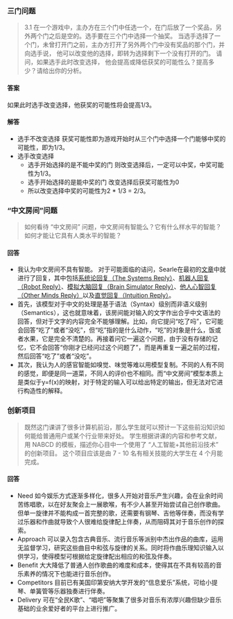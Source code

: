 ### 三门问题
>3.1 在一个游戏中，主办方在三个门中任选一个，在门后放了一个奖品，另外两个门之后是空的。选手要在三个门中选择一个抽奖。 当选手选择了一个门，未曾打开门之前，主办方打开了另外两个门中没有奖品的那个门，并向选手说， 他可以改变他的选择，即转为选择剩下一个没有打开的门。 请问，如果选手此时改变选择， 他会提高或降低获奖的可能性么？提高多少？请给出你的分析。 
#### 答案
如果此时选手改变选择，他获奖的可能性将会提高1/3。
#### 解答
- 选手不改变选择
	获奖可能性即为游戏开始时从三个门中选择一个门能够中奖的可能性，即为1/3。
- 选手改变选择
	- 选手开始选择的是不能中奖的门
		则改变选择后，一定可以中奖，中奖可能性为1/3。
	- 选手开始选择的是能中奖的门
		改变选择后获奖可能性为0
	- 所以改变选择中奖的可能性为2 * 1/3 = 2/3。

### “中文房间”问题
> 如何看待 “中文房间” 问题，中文房间有智能么？它有什么样水平的智能？如何才能让它具有人类水平的智能？

#### 回答
- 我认为中文房间不具有智能。
对于可能面临的诘问，Searle在最初的[文章](https://stanford.library.sydney.edu.au/entries/chinese-room/)中就进行了回复，其中包括[系统论回复（The Systems Reply）](https://stanford.library.sydney.edu.au/entries/chinese-room/#4.1)、[机器人回复（Robot Reply）](https://stanford.library.sydney.edu.au/entries/chinese-room/#4.2)、[模拟大脑回复（Brain Simulator Reply）](https://stanford.library.sydney.edu.au/entries/chinese-room/#4.3)、[他人心智回复（Other Minds Reply）](https://stanford.library.sydney.edu.au/entries/chinese-room/#4.4)以及[直觉回复（Intuition Reply）](https://stanford.library.sydney.edu.au/entries/chinese-room/#4.5)。
- 首先，该模型对于中文的处理是基于语法（Syntax）级别而非语义级别（Semantics），这也就意味着，该房间能对输入的文字作出合乎中文语法的回答，但对于文字的内容完全不能够理解。比如，向它提问“吃了吗”，它可能会回答“吃了”或者“没吃”，但“吃”指的是什么动作，“吃”的对象是什么，饭或者水果，它是完全不清楚的。再接着问它一遍这个问题，由于没有存储的记忆，它不会回答“你刚才已经问过这个问题了”，而是再重复一遍之前的过程，然后回答“吃了”或者“没吃”。
- 其次，我认为人的感官智能如嗅觉、味觉等难以用模型复制。不同的人有不同的感觉，即便是同一道菜，不同人的评价也不相同。而“中文房间”模型本质上是类似于y=f(x)的映射，对于特定的输入可以给出特定的输出，但无法对它进行构造性的解释。

### 创新项目
> 既然这门课讲了很多计算机前沿，那么学生就可以预计一下这些前沿知识如何能给普通用户或某个行业带来好处。 学生根据讲课的内容和参考文献，用 NABCD 的模板，描述你心目中一个使用了 “人工智能+其他前沿技术” 的创新项目。 这个项目应该是由 7 - 10 名有相关技能的大学生在 4 个月能完成。
#### 回答
- Need
如今娱乐方式逐渐多样化，很多人开始对音乐产生兴趣，会在业余时间苦练唱歌，以在好友聚会上一展歌喉，有不少人甚至开始尝试自己创作歌曲。但单一旋律并不能构成一首完整的歌，还需要有钢琴、吉他等伴奏，而没有学过乐器和作曲就导致个人很难给旋律配上伴奏，从而阻碍其对于音乐创作的探索。
- Approach
可以录入包含古典音乐、流行音乐等派别中杰出作品的曲库，运用无监督学习，研究这些曲目中和弦与旋律的关系。同时将作曲乐理知识输入以供学习，使得模型可根据给定旋律配出相应的和弦及伴奏。
- Benefit
大大降低了普通人创作歌曲的难度和成本，使得其在不具有较高的音乐素养的情况下也能进行音乐创作。
- Competitors
目前已有美国印第安纳大学开发的“信息爱乐”系统，可给小提琴、单簧管等乐器独奏进行伴奏。
- Delivery
可在“全民K歌”、“唱吧”等聚集了很多对音乐有浓厚兴趣但缺少音乐基础的业余爱好者的平台上进行推广。
